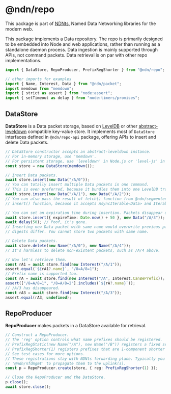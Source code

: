 # @ndn/repo

This package is part of [NDNts](https://yoursunny.com/p/NDNts/), Named Data Networking libraries for the modern web.

This package implements a Data repository.
The repo is primarily designed to be embedded into Node and web applications, rather than running as a standalone daemon process.
Data ingestion is mainly supported through APIs, not command packets.
Data retrieval is on par with other repo implementations.

```ts
import { DataStore, RepoProducer, PrefixRegShorter } from "@ndn/repo";

// other imports for examples
import { Name, Interest, Data } from "@ndn/packet";
import memdown from "memdown";
import { strict as assert } from "node:assert";
import { setTimeout as delay } from "node:timers/promises";
```

## DataStore

**DataStore** is a Data packet storage, based on [LevelDB](https://www.npmjs.com/package/leveldown) or other [abstract-leveldown](https://www.npmjs.com/package/abstract-leveldown) compatible key-value store.
It implements most of `DataStore` interfaces defined in `@ndn/repo-api` package, offering APIs to insert and delete Data packets.

```ts
// DataStore constructor accepts an abstract-leveldown instance.
// For in-memory storage, use 'memdown'.
// For persistent storage, use 'leveldown' in Node.js or 'level-js' in browsers.
const store = new DataStore(memdown());

// Insert Data packets.
await store.insert(new Data("/A/0"));
// You can totally insert multiple Data packets in one command.
// This is even preferred, because it bundles them into one LevelDB transaction and runs faster.
await store.insert(new Data("/A/1"), new Data("/A/2"));
// You can also pass the result of fetch() function from @ndn/segmented-object package directly to
// insert() function, because it accepts AsyncIterable<Data> and Iterable<Data> types.

// You can set an expiration time during insertion. Packets disappear upon expiration.
await store.insert({ expireTime: Date.now() + 50 }, new Data("/A/3"));
await delay(50); // Poof, it's gone.
// Inserting new Data packet with same name would overwrite previous packet, even if their implicit
// digests differ. You cannot store two packets with same name.

// Delete Data packets.
await store.delete(new Name("/A/0"), new Name("/A/4"));
// It's harmless to delete non-existent packets, such as /A/4 above.

// Now let's retrieve them.
const rA1 = await store.find(new Interest("/A/1"));
assert.equal(`${rA1?.name}`, "/8=A/8=1");
// Prefix name is supported too.
const rA = await store.find(new Interest("/A", Interest.CanBePrefix));
assert(["/8=A/8=1", "/8=A/8=2"].includes(`${rA?.name}`));
// /A/3 has disappeared.
const rA3 = await store.find(new Interest("/A/3"));
assert.equal(rA3, undefined);
```

## RepoProducer

**RepoProducer** makes packets in a DataStore available for retrieval.

```ts
// Construct a RepoProducer.
// The 'reg' option controls what name prefixes should be registered.
// PrefixRegStatic(new Name("/A"), new Name("/B")) registers a fixed set of prefixes.
// PrefixRegShorter(1) registers prefixes that are 1-component shorter than each Data name.
// See test cases for more options.
// These registrations stay with NDNts forwarding plane. Typically you'll want a package such as
// '@ndn/nfdmgmt' to propagate them to the uplink(s).
const p = RepoProducer.create(store, { reg: PrefixRegShorter(1) });

// Close the RepoProducer and the DataStore.
p.close();
await store.close();
```
